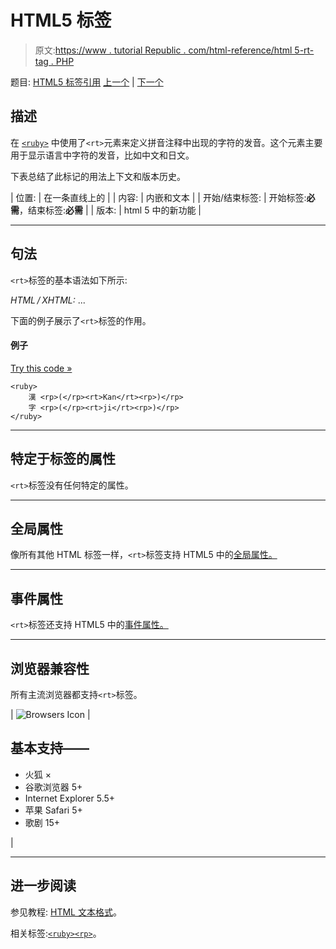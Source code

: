 # HTML5 <rt>标签</rt>

> 原文:[https://www . tutorial Republic . com/html-reference/html 5-rt-tag . PHP](https://www.tutorialrepublic.com/html-reference/html5-rt-tag.php)

题目: [HTML5 标签引用](html5-tags.php) [上一个](html5-rp-tag.php) | [下一个](html5-ruby-tag.php)

## 描述

在 [`<ruby>`](html5-ruby-tag.php) 中使用了`<rt>`元素来定义拼音注释中出现的字符的发音。这个元素主要用于显示语言中字符的发音，比如中文和日文。

下表总结了此标记的用法上下文和版本历史。

| 位置: | 在一条直线上的 |
| 内容: | 内嵌和文本 |
| 开始/结束标签: | 开始标签:**必需**，结束标签:**必需** |
| 版本: | html 5 中的新功能 |

* * *

## 句法

`<rt>`标签的基本语法如下所示:

*HTML / XHTML:* <rt> ... </rt>

下面的例子展示了`<rt>`标签的作用。

#### 例子

[Try this code »](../codelab.php?topic=html5&file=rt-tag "Try this code using online Editor")

```
<ruby>
    漢 <rp>(</rp><rt>Kan</rt><rp>)</rp>
    字 <rp>(</rp><rt>ji</rt><rp>)</rp>
</ruby>
```

* * *

## 特定于标签的属性

`<rt>`标签没有任何特定的属性。

* * *

## 全局属性

像所有其他 HTML 标签一样，`<rt>`标签支持 HTML5 中的[全局属性。](html5-global-attributes.php)

* * *

## 事件属性

`<rt>`标签还支持 HTML5 中的[事件属性。](html5-event-attributes.php)

* * *

## 浏览器兼容性

所有主流浏览器都支持`<rt>`标签。

| ![Browsers Icon](../Images/e9331123c77668c1832e541c2fca1002.png) | 

## 基本支持——

*   火狐 ×
*   谷歌浏览器 5+
*   Internet Explorer 5.5+
*   苹果 Safari 5+
*   歌剧 15+

 |

* * *

## 进一步阅读

参见教程: [HTML 文本格式](../html-tutorial/html-text-formatting.php)。

相关标签:[`<ruby>`](html5-ruby-tag.php)[`<rp>`](html5-rp-tag.php)。